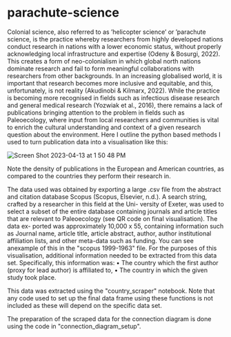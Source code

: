 # parachute-science

Colonial science, also referred to as ’helicopter science’ or ’parachute science, is the practice whereby researchers from highly developed nations conduct research in nations with a lower economic status, without properly acknowledging local infrastructure and expertise (Odeny & Bosurgi, 2022). This creates a form of neo-colonialism in which global north nations dominate research and fail to form meaningful collaborations with researchers from other backgrounds. In an increasing globalised world, it is important that research becomes more inclusive and equitable, and this, unfortunately, is not reality (Akudinobi & Kilmarx, 2022). While the practice is becoming more recognised in fields such as infectious disease research and general medical research (Yozwiak et al., 2016), there remains a lack of publications bringing attention to the problem in fields such as Paleoecology, where input from local researchers and communities is vital to enrich the cultural understanding and context of a given research question about the environment. Here I outline the python based methods I used to turn publication data into a visualisation like this:


![Screen Shot 2023-04-13 at 1 50 48 PM](https://github.com/BurhanAnis/parachute-science/assets/115022379/9a31060f-cb83-4cec-905b-309d068bc20a)


Note the density of publications in the European and American countries, as compared to the countries they perform their research in.

The data used was obtained by exporting a large .csv file from the abstract and citation database Scopus (Scopus, Elsevier, n.d.). A search string, crafted by a researcher in this field at the Uni- versity of Exeter, was used to select a subset of the entire database containing journals and article titles that are relevant to Paleoecology (see QR code on final visualisation). The data ex- ported was approximately 10,000 x 55, containing information such as Journal name, article title, article abstract, author, author institutional affiliation lists, and other meta-data such as funding. You can see anexample of this in the "scopus 1999-1963" file. For the purposes of this visualisation, additional information needed to be extracted from this data set. Specifically, this information was:
• The country which the first author (proxy for lead author) is affiliated to,
• The country in which the given study took place.

This data was extracted using the "country_scraper" notebook. Note that any code used to set up the final data frame using these functions is not included as these will depend on the specific data set.

The preparation of the scraped data for the connection diagram is done using the code in "connection_diagram_setup".
